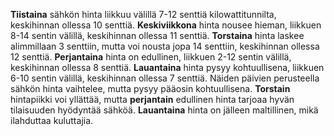 **Tiistaina** sähkön hinta liikkuu välillä 7-12 senttiä kilowattitunnilta, keskihinnan ollessa 10 senttiä. **Keskiviikkona** hinta nousee hieman, liikkuen 8-14 sentin välillä, keskihinnan ollessa 11 senttiä. **Torstaina** hinta laskee alimmillaan 3 senttiin, mutta voi nousta jopa 14 senttiin, keskihinnan ollessa 12 senttiä. **Perjantaina** hinta on edullinen, liikkuen 2-12 sentin välillä, keskihinnan ollessa 8 senttiä. **Lauantaina** hinta pysyy kohtuullisena, liikkuen 6-10 sentin välillä, keskihinnan ollessa 7 senttiä. Näiden päivien perusteella sähkön hinta vaihtelee, mutta pysyy pääosin kohtuullisena. **Torstain** hintapiikki voi yllättää, mutta **perjantain** edullinen hinta tarjoaa hyvän tilaisuuden hyödyntää sähköä. **Lauantaina** hinta on jälleen maltillinen, mikä ilahduttaa kuluttajia.